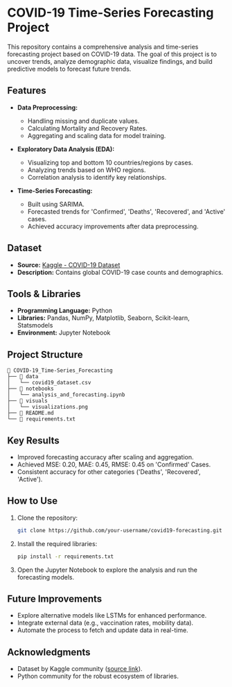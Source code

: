 # COVID-19 Time-Series Forecasting Project  

This repository contains a comprehensive analysis and time-series forecasting project based on COVID-19 data. The goal of this project is to uncover trends, analyze demographic data, visualize findings, and build predictive models to forecast future trends.

## Features  
- **Data Preprocessing:**  
  - Handling missing and duplicate values.  
  - Calculating Mortality and Recovery Rates.  
  - Aggregating and scaling data for model training.  

- **Exploratory Data Analysis (EDA):**  
  - Visualizing top and bottom 10 countries/regions by cases.  
  - Analyzing trends based on WHO regions.  
  - Correlation analysis to identify key relationships.  

- **Time-Series Forecasting:**  
  - Built using SARIMA.  
  - Forecasted trends for 'Confirmed', 'Deaths', 'Recovered', and 'Active' cases.  
  - Achieved accuracy improvements after data preprocessing.  

## Dataset  
- **Source:** [Kaggle - COVID-19 Dataset](https://www.kaggle.com/datasets/imdevskp/corona-virus-report)  
- **Description:** Contains global COVID-19 case counts and demographics.  

## Tools & Libraries  
- **Programming Language:** Python  
- **Libraries:** Pandas, NumPy, Matplotlib, Seaborn, Scikit-learn, Statsmodels  
- **Environment:** Jupyter Notebook  

## Project Structure  
```
📂 COVID-19_Time-Series_Forecasting  
├── 📁 data  
│   └── covid19_dataset.csv  
├── 📁 notebooks  
│   └── analysis_and_forecasting.ipynb  
├── 📁 visuals  
│   └── visualizations.png  
├── 📄 README.md  
└── 📄 requirements.txt  
```

## Key Results  
- Improved forecasting accuracy after scaling and aggregation.  
- Achieved MSE: 0.20, MAE: 0.45, RMSE: 0.45 on 'Confirmed' Cases.  
- Consistent accuracy for other categories ('Deaths', 'Recovered', 'Active').  

## How to Use  
1. Clone the repository:  
   ```bash  
   git clone https://github.com/your-username/covid19-forecasting.git  
   ```  
2. Install the required libraries:  
   ```bash  
   pip install -r requirements.txt  
   ```  
3. Open the Jupyter Notebook to explore the analysis and run the forecasting models.  

## Future Improvements  
- Explore alternative models like LSTMs for enhanced performance.  
- Integrate external data (e.g., vaccination rates, mobility data).  
- Automate the process to fetch and update data in real-time.  

## Acknowledgments  
- Dataset by Kaggle community ([source link](https://www.kaggle.com/datasets/imdevskp/corona-virus-report)).  
- Python community for the robust ecosystem of libraries.  

